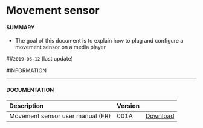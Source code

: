 # Movement sensor

#### **SUMMARY**
- The goal of this document is to explain how to plug and configure a movement sensor on a media player

##`2019-06-12` (last update)

#INFORMATION
***********************************************************************
#### **DOCUMENTATION**
| Description                                                                      | Version |                 |
| :------------------------------------------------------------------------------- | :-------| :-------------- |
| Movement sensor user manual (FR)                                                | 001A    | [Download](https://github.com/innes-labs/archives/downloads/application-notes/movement-sensor/Guide-d'utilisation-du-capteur-de-mouvement-en-G3-001A_fr.pdf) |





